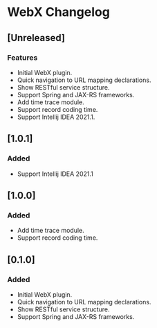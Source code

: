 <!-- Keep a Changelog guide -> https://keepachangelog.com -->

# WebX Changelog

## [Unreleased]
### Features
- Initial WebX plugin.
- Quick navigation to URL mapping declarations.
- Show RESTful service structure.
- Support Spring and JAX-RS frameworks.
- Add time trace module.
- Support record coding time.
- Support Intellij IDEA 2021.1.

## [1.0.1]
### Added
- Support Intellij IDEA 2021.1

## [1.0.0]
### Added
- Add time trace module.
- Support record coding time. 

## [0.1.0]
### Added
- Initial WebX plugin.
- Quick navigation to URL mapping declarations.
- Show RESTful service structure.
- Support Spring and JAX-RS frameworks.  
